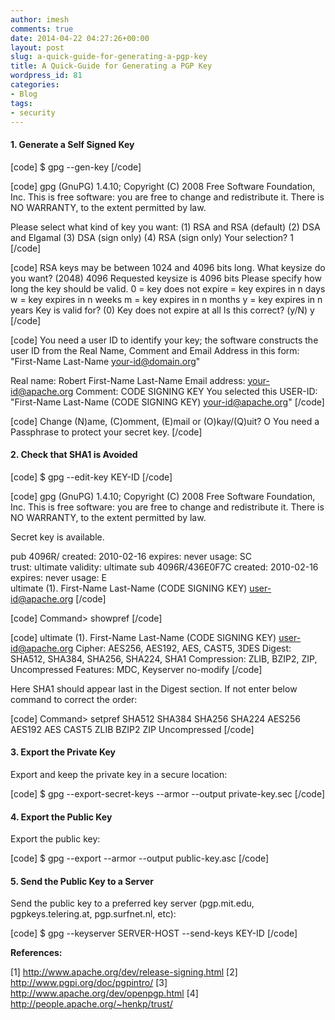 ```yaml
---
author: imesh
comments: true
date: 2014-04-22 04:27:26+00:00
layout: post
slug: a-quick-guide-for-generating-a-pgp-key
title: A Quick-Guide for Generating a PGP Key
wordpress_id: 81
categories:
- Blog
tags:
- security
---
```


#### 1. Generate a Self Signed Key



[code] $ gpg --gen-key [/code]

[code]
gpg (GnuPG) 1.4.10; Copyright (C) 2008 Free Software Foundation, Inc.
This is free software: you are free to change and redistribute it.
There is NO WARRANTY, to the extent permitted by law.

Please select what kind of key you want:
   (1) RSA and RSA (default)
   (2) DSA and Elgamal
   (3) DSA (sign only)
   (4) RSA (sign only)
Your selection? 1
[/code]

[code]
RSA keys may be between 1024 and 4096 bits long.
What keysize do you want? (2048) 4096
Requested keysize is 4096 bits
Please specify how long the key should be valid.
         0 = key does not expire
      <n>  = key expires in n days
      <n>w = key expires in n weeks
      <n>m = key expires in n months
      <n>y = key expires in n years
Key is valid for? (0) 
Key does not expire at all
Is this correct? (y/N) y
[/code]

[code]
You need a user ID to identify your key; the software constructs the user ID
from the Real Name, Comment and Email Address in this form:
    "First-Name Last-Name <your-id@domain.org>"

Real name: Robert First-Name Last-Name 
Email address: your-id@apache.org
Comment: CODE SIGNING KEY
You selected this USER-ID:
    "First-Name Last-Name (CODE SIGNING KEY) <your-id@apache.org>"
[/code]

[code]
Change (N)ame, (C)omment, (E)mail or (O)kay/(Q)uit? O
You need a Passphrase to protect your secret key.
[/code]



#### 2. Check that SHA1 is Avoided



[code] $ gpg --edit-key KEY-ID [/code]

[code]
gpg (GnuPG) 1.4.10; Copyright (C) 2008 Free Software Foundation, Inc.
This is free software: you are free to change and redistribute it.
There is NO WARRANTY, to the extent permitted by law.

Secret key is available.

pub  4096R/<KEY-ID>  created: 2010-02-16  expires: never       usage: SC  
                     trust: ultimate      validity: ultimate
sub  4096R/436E0F7C  created: 2010-02-16  expires: never       usage: E   
ultimate (1). First-Name Last-Name (CODE SIGNING KEY) <user-id@apache.org>
[/code]

[code] Command> showpref [/code]

[code]
ultimate (1). First-Name Last-Name (CODE SIGNING KEY)
<user-id@apache.org>
     Cipher: AES256, AES192, AES, CAST5, 3DES
     Digest: SHA512, SHA384, SHA256, SHA224, SHA1
     Compression: ZLIB, BZIP2, ZIP, Uncompressed
     Features: MDC, Keyserver no-modify
[/code]

Here SHA1 should appear last in the Digest section. If not enter below command to correct the order:

[code] Command> setpref SHA512 SHA384 SHA256 SHA224 AES256 AES192 AES CAST5 ZLIB BZIP2 ZIP Uncompressed [/code]



#### 3. Export the Private Key



Export and keep the private key in a secure location:

[code] $ gpg --export-secret-keys --armor --output private-key.sec [/code]



#### 4. Export the Public Key



Export the public key:

[code] $ gpg --export --armor --output public-key.asc [/code]



#### 5. Send the Public Key to a Server



Send the public key to a preferred key server (pgp.mit.edu, pgpkeys.telering.at, pgp.surfnet.nl, etc):

[code] $ gpg --keyserver SERVER-HOST --send-keys KEY-ID [/code]
 

**References:**

[1] http://www.apache.org/dev/release-signing.html
[2] http://www.pgpi.org/doc/pgpintro/
[3] http://www.apache.org/dev/openpgp.html
[4] http://people.apache.org/~henkp/trust/
